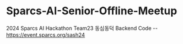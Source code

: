 # Sparcs-AI-Senior-Offline-Meetup
2024 Sparcs AI Hackathon Team23 동심동덕 Backend Code -- https://event.sparcs.org/sash24
